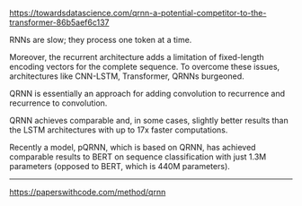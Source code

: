 https://towardsdatascience.com/qrnn-a-potential-competitor-to-the-transformer-86b5aef6c137

RNNs are slow; they process one token at a time.

Moreover, the recurrent architecture adds a limitation of fixed-length encoding vectors for the complete sequence. To overcome these issues, architectures like CNN-LSTM, Transformer, QRNNs burgeoned.

QRNN is essentially an approach for adding convolution to recurrence and recurrence to convolution.

QRNN achieves comparable and, in some cases, slightly better results than the LSTM architectures with up to 17x faster computations.

Recently a model, pQRNN, which is based on QRNN, has achieved comparable results to BERT on sequence classification with just 1.3M parameters (opposed to BERT, which is 440M parameters).

- - -

https://paperswithcode.com/method/qrnn
